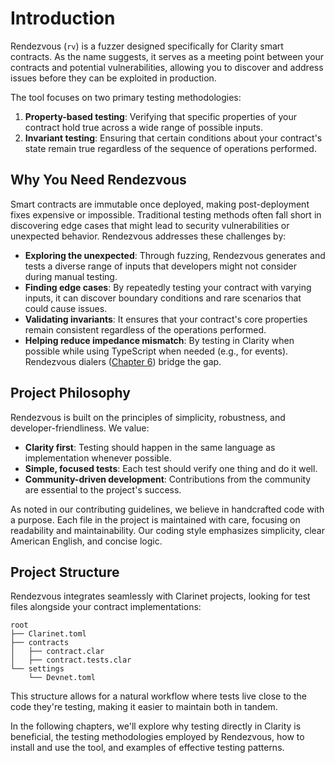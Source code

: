# Introduction

Rendezvous (`rv`) is a fuzzer designed specifically for Clarity smart contracts. As the name suggests, it serves as a meeting point between your contracts and potential vulnerabilities, allowing you to discover and address issues before they can be exploited in production.

The tool focuses on two primary testing methodologies:

1. **Property-based testing**: Verifying that specific properties of your contract hold true across a wide range of possible inputs.
2. **Invariant testing**: Ensuring that certain conditions about your contract's state remain true regardless of the sequence of operations performed.

## Why You Need Rendezvous

Smart contracts are immutable once deployed, making post-deployment fixes expensive or impossible. Traditional testing methods often fall short in discovering edge cases that might lead to security vulnerabilities or unexpected behavior. Rendezvous addresses these challenges by:

- **Exploring the unexpected**: Through fuzzing, Rendezvous generates and tests a diverse range of inputs that developers might not consider during manual testing.
- **Finding edge cases**: By repeatedly testing your contract with varying inputs, it can discover boundary conditions and rare scenarios that could cause issues.
- **Validating invariants**: It ensures that your contract's core properties remain consistent regardless of the operations performed.
- **Helping reduce impedance mismatch**: By testing in Clarity when possible while using TypeScript when needed (e.g., for events). Rendezvous dialers ([Chapter 6](chapter_6.md)) bridge the gap.

## Project Philosophy

Rendezvous is built on the principles of simplicity, robustness, and developer-friendliness. We value:

- **Clarity first**: Testing should happen in the same language as implementation whenever possible.
- **Simple, focused tests**: Each test should verify one thing and do it well.
- **Community-driven development**: Contributions from the community are essential to the project's success.

As noted in our contributing guidelines, we believe in handcrafted code with a purpose. Each file in the project is maintained with care, focusing on readability and maintainability. Our coding style emphasizes simplicity, clear American English, and concise logic.

## Project Structure

Rendezvous integrates seamlessly with Clarinet projects, looking for test files alongside your contract implementations:

```
root
├── Clarinet.toml
├── contracts
│   ├── contract.clar
│   ├── contract.tests.clar
└── settings
    └── Devnet.toml
```

This structure allows for a natural workflow where tests live close to the code they're testing, making it easier to maintain both in tandem.

In the following chapters, we'll explore why testing directly in Clarity is beneficial, the testing methodologies employed by Rendezvous, how to install and use the tool, and examples of effective testing patterns.
